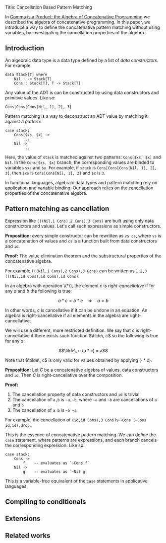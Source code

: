 Title: Cancellation Based Pattern Matching

In [Comma is a Product: the Algebra of Concatenative Programming](./calg.html) we described the algebra of concatenative programming. In this paper, we introduce a way to define the concatenative pattern matching without using variables, by investigating the cancellation properties of the algebra.

## Introduction

An algebraic data type is a data type defined by a list of *data constructors*. For example:

```
data Stack[T] where
    Nil : -> Stack[T]
    Cons : Stack[T], T -> Stack[T]
```

Any value of the ADT is can be constructed by using data constructors and primitive values. Like so:

```
Cons[Cons[Cons[Nil, 1], 2], 3]
```

Pattern matching is a way to deconstruct an ADT value by matching it against a *pattern*:

```
case stack:
    Cons[$xs, $x] ->
        ...
    Nil ->
        ...
```

Here, the value of `stack` is matched against two patterns: `Cons[$xs, $x]` and `Nil`. In the `Cons[$xs, $x]` branch, the corresponding values are binded to variables `$xs` and `$x`. For example, if `stack` is `Cons[Cons[Cons[Nil, 1], 2], 3]`, then `$xs` is `Cons[Cons[Nil, 1], 2]` and `$x` is `3`.

In functional languages, algebraic data types and pattern matching rely on application and variable binding. Our approach relies on the cancellation properties of the concatenative algebra.

## Pattern matching as cancellation

Expression like `(((Nil,1 Cons),2 Cons),3 Cons)` are built using only data constructors and values. Let's call such expressions as simple constructors.

**Proposition:** every simple constructor can be rewritten as `vs cs`, where `vs` is a concatenation of values and `cs` is a function built from data constructors and `id`.

**Proof:** The value elimination theorem and the substructural properties of the concatenative algebra.

For example,`(((Nil,1 Cons),2 Cons),3 Cons)` can be written as `1,2,3 (((Nil,id Cons),id Cons),id Cons)`. 

In an algebra with operation \\(\*\\), the element $c$ is *right-cancellative* if for any $a$ and $b$ the following is true:

$$a * c = b * c \quad ⇒ \quad a = b$$

In other words, $c$ is cancellative if it can be undone in an equation. An algebra is right-cancellative if all elements in the algebra are right-cancellative.

We will use a different, more restricted definition. We say that $c$ is right-cancellative if there exists such function $\tilde\, c$ so the following is true for any $a$:

$$\tilde\, c (a * c) = a$$

Note that $\tilde\, c$ is only valid for values obtained by applying $(\cdot * c)$.

**Proposition:** Let $C$ be a concatenative algebra of values, data constructors and `id`. Then $C$ is right-cancellative over the composition.

**Proof:**

1. The cancellation property of data constructors and `id` is trivial
2. The cancellation of `a,b` is `~a,~b`, where `~a` and `~b` are cancellations of `a` and `b`
3. The cancellation of `a b` is `~b ~a`

For example, the cancellation of `(id,id Cons),3 Cons` is `~Cons (~Cons id,id),drop`.

This is the essence of concatenative pattern matching. We can define the `case` statement, where patterns are expressions, and each branch cancels the corresponding expression. Like so:

```
case stack:
    Cons ->
        f    -- evaluates as `~Cons f`
    Nil ->
        g    -- evaluates as `~Nil g`
```

This is a variable-free equivalent of the `case` statements in applicative languages.

## Compiling to conditionals

## Extensions

## Related works
